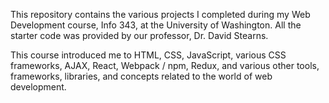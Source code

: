 This repository contains the various projects I completed during my Web Development course, Info 343, at the University of Washington. All the starter code was provided by our professor, Dr. David Stearns.

This course introduced me to HTML, CSS, JavaScript, various CSS frameworks, AJAX, React, Webpack / npm, Redux, and various other tools, frameworks, libraries, and concepts related to the world of web development.
